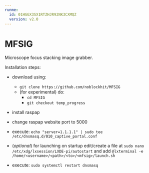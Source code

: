 ```yaml
---
runme:
  id: 01HGGX3SX1RTZHJR92NK3CXMQZ
  version: v2.0
---
```


# MFSIG

Microscope focus stacking image grabber.

Installation steps:

* download using:

   - `git clone https://github.com/noblockhit/MFSIG`
   - (for experimental) do:
      + `cd MFSIG`
      + `git checkout temp_progress`

* install raspap
* change raspap website port to 5000
* execute: `echo "server=1.1.1.1" | sudo tee /etc/dnsmasq.d/010_captive_portal.conf`
* (_optional_) for launching on startup edit/create a file at `sudo nano /etc/xdg/lxsession/LXDE-pi/autostart` and add `@lxterminal -e /home/<username>/<path>/<to>/<mfsig>/launch.sh`
* execute: `sudo systemctl restart dnsmasq`
